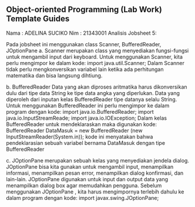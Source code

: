 ## Object-oriented Programming (Lab Work) Template Guides
Nama : ADELINA SUCIKO
Nim : 21343001
Analisis Jobsheet 5:

Pada jobsheet ini menggunakan class Scanner, BufferedReader, JOptionPane
a. Scanner merupakan class yang menyediakan fungsi-fungsi untuk mengambil input dari keyboard. Untuk menggunakan Scanner, kita perlu mengimpor ke dalam kode: import java.util.Scanner; Dalam Scanner tidak perlu mengkonversikan variabel lain ketika ada perhitungan matematika dan bisa langsung dihtiung. 

b. BufferedReader Data yang akan diproses aritmatika harus dikonversikan dulu dari tipe data String ke tipe data angka yang diperlukan. Data yang diperoleh dari inputan kelas BufferedReader tipe datanya selalu String. Untuk menggunakan BufferedReader ini perlu mengimpor ke dalam program dengan kode: 
import java.io.BufferedReader; 
import java.io.InputStreamReade;
import java.io.IOException;
Dalam kelas BufferedReader untuk mendeklaraskan maka digunakan kode: BufferedReader DataMasuk = new BufferedReader (new InputStreamReader(System.in));
kode ini menyatakan bahwa pendeklarasian sebuah variabel bernama DataMasuk dengan tipe BufferedReader

c. JOptionPane merupakan sebuah kelas yang menyediakan jendela dialog. JOptionPane bisa kita gunakan untuk mengambil input, menampilkan informasi, menampilkan pesan error, menampilkan dialog konfirmasi, dan lain-lain. JOptionPane digunakan untuk input dan output data yang menampilkan dialog box agar memudahkan pengguna.
Sebelum menggunakan JOptionPane , kita harus mengimpornya terlebih dahulu ke dalam program dengan kode: import javax.swing.JOptionPane;
